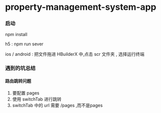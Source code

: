 # property-management-system-app

### 启动
npm install

h5 : npm run sever

ios / android : 把文件拖进 HBuilderX 中,点击 scr 文件夹 , 选择运行终端

### 遇到的坑总结

#### 路由跳转问题
1. 要配置 pages
2. 使用 switchTab 进行跳转
3. switchTab 中的 url 需要 /pages ,而不是pages


